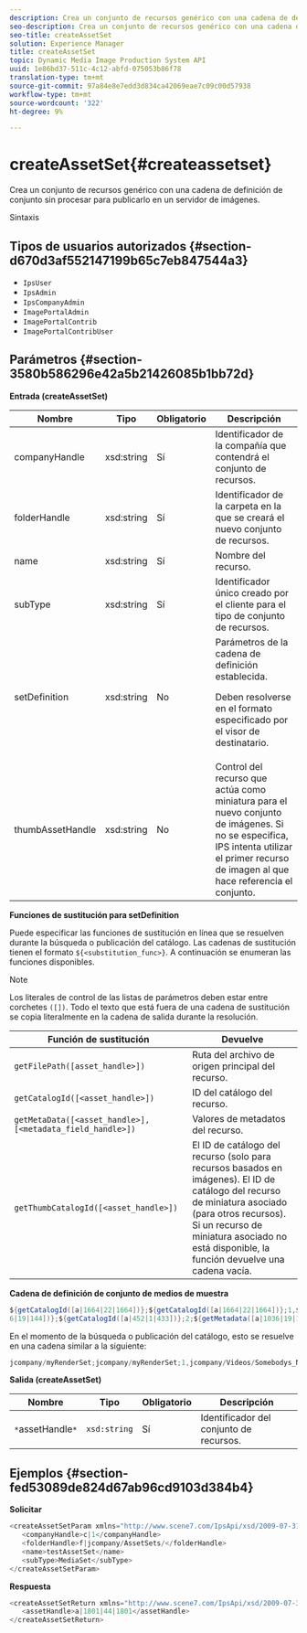 ```yaml
---
description: Crea un conjunto de recursos genérico con una cadena de definición de conjunto sin procesar para publicarlo en un servidor de imágenes.
seo-description: Crea un conjunto de recursos genérico con una cadena de definición de conjunto sin procesar para publicarlo en un servidor de imágenes.
seo-title: createAssetSet
solution: Experience Manager
title: createAssetSet
topic: Dynamic Media Image Production System API
uuid: 1e86bd37-511c-4c12-abfd-075053b86f78
translation-type: tm+mt
source-git-commit: 97a84e8e7edd3d834ca42069eae7c09c00d57938
workflow-type: tm+mt
source-wordcount: '322'
ht-degree: 9%

---
```



# createAssetSet{#createassetset}

Crea un conjunto de recursos genérico con una cadena de definición de conjunto sin procesar para publicarlo en un servidor de imágenes.

Sintaxis

## Tipos de usuarios autorizados {#section-d670d3af552147199b65c7eb847544a3}

* `IpsUser`
* `IpsAdmin`
* `IpsCompanyAdmin`
* `ImagePortalAdmin`
* `ImagePortalContrib`
* `ImagePortalContribUser`

## Parámetros {#section-3580b586296e42a5b21426085b1bb72d}

**Entrada (createAssetSet)**

<table id="table_2C70C33A127242FC828FCD8EC852E1EC"> 
 <thead> 
  <tr> 
   <th colname="col1" class="entry"> Nombre </th> 
   <th colname="col2" class="entry"> Tipo </th> 
   <th colname="col3" class="entry"> Obligatorio </th> 
   <th colname="col4" class="entry"> Descripción </th> 
  </tr> 
 </thead>
 <tbody> 
  <tr> 
   <td colname="col1"> <span class="codeph"> <span class="varname"> companyHandle  </span> </span> </td> 
   <td colname="col2"> <span class="codeph"> xsd:string </span> </td> 
   <td colname="col3"> Sí </td> 
   <td colname="col4"> Identificador de la compañía que contendrá el conjunto de recursos. </td> 
  </tr> 
  <tr> 
   <td colname="col1"> <span class="codeph"> <span class="varname"> folderHandle  </span> </span> </td> 
   <td colname="col2"> <span class="codeph"> xsd:string  </span> </td> 
   <td colname="col3"> Sí </td> 
   <td colname="col4"> Identificador de la carpeta en la que se creará el nuevo conjunto de recursos. </td> 
  </tr> 
  <tr> 
   <td colname="col1"> <span class="codeph"> <span class="varname"> name  </span> </span> </td> 
   <td colname="col2"> <span class="codeph"> xsd:string  </span> </td> 
   <td colname="col3"> Sí </td> 
   <td colname="col4"> Nombre del recurso. </td> 
  </tr> 
  <tr> 
   <td colname="col1"> <span class="codeph"> <span class="varname"> subType  </span> </span> </td> 
   <td colname="col2"> <span class="codeph"> xsd:string  </span> </td> 
   <td colname="col3"> Sí </td> 
   <td colname="col4"> Identificador único creado por el cliente para el tipo de conjunto de recursos. </td> 
  </tr> 
  <tr> 
   <td colname="col1"> <span class="codeph"> <span class="varname"> setDefinition  </span> </span> </td> 
   <td colname="col2"> <span class="codeph"> xsd:string  </span> </td> 
   <td colname="col3"> No </td> 
   <td colname="col4"> Parámetros de la cadena de definición establecida. <p>Deben resolverse en el formato especificado por el visor de destinatario. </p> </td> 
  </tr> 
  <tr> 
   <td colname="col1"> <span class="codeph"> <span class="varname"> thumbAssetHandle  </span> </span> </td> 
   <td colname="col2"> <span class="codeph"> xsd:string  </span> </td> 
   <td colname="col3"> No </td> 
   <td colname="col4"> Control del recurso que actúa como miniatura para el nuevo conjunto de imágenes. Si no se especifica, IPS intenta utilizar el primer recurso de imagen al que hace referencia el conjunto. </td> 
  </tr> 
 </tbody> 
</table>

**Funciones de sustitución para setDefinition**

Puede especificar las funciones de sustitución en línea que se resuelven durante la búsqueda o publicación del catálogo. Las cadenas de sustitución tienen el formato `${<substitution_func>}`. A continuación se enumeran las funciones disponibles.

>[!NOTE]
>
>Los literales de control de las listas de parámetros deben estar entre corchetes `([])`. Todo el texto que está fuera de una cadena de sustitución se copia literalmente en la cadena de salida durante la resolución.

| **Función de sustitución** | **Devuelve** |
|---|---|
| `getFilePath([asset_handle>])` | Ruta del archivo de origen principal del recurso. |
| `getCatalogId([<asset_handle>])` | ID del catálogo del recurso. |
| `getMetaData([<asset_handle>], [<metadata_field_handle>])` | Valores de metadatos del recurso. |
| `getThumbCatalogId([<asset_handle>])` | El ID de catálogo del recurso (solo para recursos basados en imágenes). El ID de catálogo del recurso de miniatura asociado (para otros recursos). Si un recurso de miniatura asociado no está disponible, la función devuelve una cadena vacía. |

**Cadena de definición de conjunto de medios de muestra**

```java
${getCatalogId([a|1664|22|1664])};${getCatalogId([a|1664|22|1664])};1,${getFilePath([a|103 
6|19|144])};${getCatalogId([a|452|1|433])};2;${getMetadata([a|1036|19|144], [m|1|ASSET|SharedDateField])} 
```

En el momento de la búsqueda o publicación del catálogo, esto se resuelve en una cadena similar a la siguiente:

```java
jcompany/myRenderSet;jcompany/myRenderSet;1,jcompany/Videos/Somebodys_N08275_flv.flv;jcomp any/myimg-1;2;20090703 10:05:53
```

**Salida (createAssetSet)**

| Nombre | Tipo | Obligatorio | Descripción |
|---|---|---|---|
| `*`assetHandle`*` | `xsd:string` | Sí | Identificador del conjunto de recursos. |

## Ejemplos {#section-fed53089de824d67ab96cd9103d384b4}

**Solicitar**

```java
<createAssetSetParam xmlns="http://www.scene7.com/IpsApi/xsd/2009-07-31"> 
   <companyHandle>c|1</companyHandle> 
   <folderHandle>f|jcompany/AssetSets/</folderHandle> 
   <name>testAssetSet</name> 
   <subType>MediaSet</subType> 
</createAssetSetParam>
```

**Respuesta**

```java
<createAssetSetReturn xmlns="http://www.scene7.com/IpsApi/xsd/2009-07-31"> 
   <assetHandle>a|1801|44|1801</assetHandle> 
</createAssetSetReturn>
```

